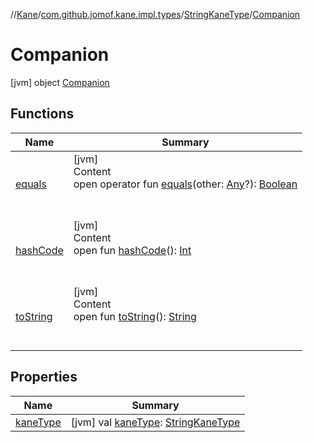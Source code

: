 //[Kane](../../../index.md)/[com.github.jomof.kane.impl.types](../../index.md)/[StringKaneType](../index.md)/[Companion](index.md)



# Companion  
 [jvm] object [Companion](index.md)   


## Functions  
  
|  Name|  Summary| 
|---|---|
| <a name="kotlin/Any/equals/#kotlin.Any?/PointingToDeclaration/"></a>[equals](../../-double-algebraic-type/index.md#%5Bkotlin%2FAny%2Fequals%2F%23kotlin.Any%3F%2FPointingToDeclaration%2F%5D%2FFunctions%2F-1537345690)| <a name="kotlin/Any/equals/#kotlin.Any?/PointingToDeclaration/"></a>[jvm]  <br>Content  <br>open operator fun [equals](../../-double-algebraic-type/index.md#%5Bkotlin%2FAny%2Fequals%2F%23kotlin.Any%3F%2FPointingToDeclaration%2F%5D%2FFunctions%2F-1537345690)(other: [Any](https://kotlinlang.org/api/latest/jvm/stdlib/kotlin/-any/index.html)?): [Boolean](https://kotlinlang.org/api/latest/jvm/stdlib/kotlin/-boolean/index.html)  <br><br><br>
| <a name="kotlin/Any/hashCode/#/PointingToDeclaration/"></a>[hashCode](../../-double-algebraic-type/index.md#%5Bkotlin%2FAny%2FhashCode%2F%23%2FPointingToDeclaration%2F%5D%2FFunctions%2F-1537345690)| <a name="kotlin/Any/hashCode/#/PointingToDeclaration/"></a>[jvm]  <br>Content  <br>open fun [hashCode](../../-double-algebraic-type/index.md#%5Bkotlin%2FAny%2FhashCode%2F%23%2FPointingToDeclaration%2F%5D%2FFunctions%2F-1537345690)(): [Int](https://kotlinlang.org/api/latest/jvm/stdlib/kotlin/-int/index.html)  <br><br><br>
| <a name="kotlin/Any/toString/#/PointingToDeclaration/"></a>[toString](../../-object-kane-type/-companion/index.md#%5Bkotlin%2FAny%2FtoString%2F%23%2FPointingToDeclaration%2F%5D%2FFunctions%2F-1537345690)| <a name="kotlin/Any/toString/#/PointingToDeclaration/"></a>[jvm]  <br>Content  <br>open fun [toString](../../-object-kane-type/-companion/index.md#%5Bkotlin%2FAny%2FtoString%2F%23%2FPointingToDeclaration%2F%5D%2FFunctions%2F-1537345690)(): [String](https://kotlinlang.org/api/latest/jvm/stdlib/kotlin/-string/index.html)  <br><br><br>


## Properties  
  
|  Name|  Summary| 
|---|---|
| <a name="com.github.jomof.kane.impl.types/StringKaneType.Companion/kaneType/#/PointingToDeclaration/"></a>[kaneType](kane-type.md)| <a name="com.github.jomof.kane.impl.types/StringKaneType.Companion/kaneType/#/PointingToDeclaration/"></a> [jvm] val [kaneType](kane-type.md): [StringKaneType](../index.md)   <br>

